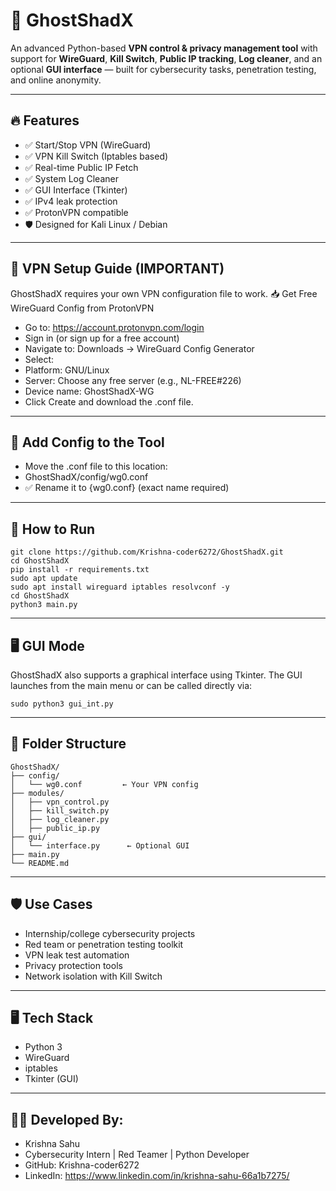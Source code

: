 # 👻 GhostShadX

An advanced Python-based **VPN control & privacy management tool** with support for **WireGuard**, **Kill Switch**, **Public IP tracking**, **Log cleaner**, and an optional **GUI interface** — built for cybersecurity tasks, penetration testing, and online anonymity.

---

## 🔥 Features

- ✅ Start/Stop VPN (WireGuard)
- ✅ VPN Kill Switch (Iptables based)
- ✅ Real-time Public IP Fetch
- ✅ System Log Cleaner
- ✅ GUI Interface (Tkinter)
- ✅ IPv4 leak protection
- ✅ ProtonVPN compatible
- 🛡️ Designed for Kali Linux / Debian

---





## 🔐 VPN Setup Guide (IMPORTANT)

GhostShadX requires your own VPN configuration file to work.
📥 Get Free WireGuard Config from ProtonVPN

- Go to: https://account.protonvpn.com/login
- Sign in (or sign up for a free account)
- Navigate to: Downloads → WireGuard Config Generator
- Select:
- Platform: GNU/Linux
- Server: Choose any free server (e.g., NL-FREE#226)
- Device name: GhostShadX-WG
- Click Create and download the .conf file.

---


## 📁 Add Config to the Tool

  - Move the .conf file to this location:
  - GhostShadX/config/wg0.conf
  - ✅ Rename it to {wg0.conf} (exact name required)
    
---


## 🚀 How to Run



```
git clone https://github.com/Krishna-coder6272/GhostShadX.git
cd GhostShadX
pip install -r requirements.txt
sudo apt update
sudo apt install wireguard iptables resolvconf -y
cd GhostShadX
python3 main.py
```

---

## 🖥️ GUI Mode
GhostShadX also supports a graphical interface using Tkinter.
The GUI launches from the main menu or can be called directly via:

```
sudo python3 gui_int.py
```

---

## 📁 Folder Structure

```
GhostShadX/
├── config/
│   └── wg0.conf         ← Your VPN config
├── modules/
│   ├── vpn_control.py
│   ├── kill_switch.py
│   ├── log_cleaner.py
│   ├── public_ip.py
├── gui/
│   └── interface.py      ← Optional GUI
├── main.py
└── README.md
```


---

## 🛡️ Use Cases

- Internship/college cybersecurity projects
- Red team or penetration testing toolkit
- VPN leak test automation
- Privacy protection tools
- Network isolation with Kill Switch

---

## 🖥️ Tech Stack


- Python 3
- WireGuard
- iptables
- Tkinter (GUI)

---


## 👨‍💻 Developed By:

- Krishna Sahu
- Cybersecurity Intern | Red Teamer | Python Developer
- GitHub: Krishna-coder6272
- LinkedIn: https://www.linkedin.com/in/krishna-sahu-66a1b7275/







